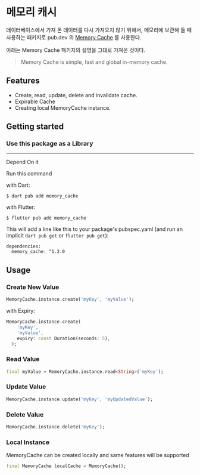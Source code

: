# 메모리 캐시

데이터베이스에서 가져 온 데이터를 다시 가져오지 않기 위해서, 메모리에 보관해 둘 때 사용하는 패키지로 pub.dev 의 [Memory Cache](https://pub.dev/packages/memory_cache) 를 사용한다.

아래는 Memory Cache 패키지의 설명을 그대로 가져온 것이다.



> Memory Cache is simple, fast and global in-memory cache.

## Features

- Create, read, update, delete and invalidate cache.
- Expirable Cache
- Creating local MemoryCache instance.

## Getting started

### Use this package as a Library
---
Depend On it

Run this command

with Dart: 
```
$ dart pub add memory_cache
```
with Flutter: 
```
$ flutter pub add memory_cache
```
This will add a line like this to your package's pubspec.yaml (and run an implicit `dart pub get` or `flutter pub get`):
```
dependencies:
  memory_cache: ^1.2.0
```

## Usage

### Create New Value
```dart
MemoryCache.instance.create('myKey', 'myValue');
```
with Expiry:
```dart
MemoryCache.instance.create(
    'myKey',
    'myValue',
    expiry: const Duration(seconds: 5),
  );
```

### Read Value
```dart
final myValue = MemoryCache.instance.read<String>('myKey');
```

### Update Value
```dart
MemoryCache.instance.update('myKey', 'myUpdatedValue');
```

### Delete Value
```dart
MemoryCache.instance.delete('myKey');
```

### Local Instance

MemoryCache can be created locally and same features will be supported

```dart
final MemoryCache localCache = MemoryCache();
```